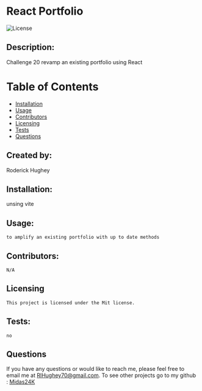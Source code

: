 # React Portfolio
 
  ![License](https://img.shields.io/badge/License-Mit-yellow.svg)

  ## Description:
  Challenge 20 revamp an existing portfolio using React

  # Table of Contents

  * [Installation](#installation)
  * [Usage](#usage)
  * [Contributors](#contributors)
  * [Licensing](#Licensing)
  * [Tests](#tests)
  * [Questions](#questions)
  
  ## Created by:
  Roderick Hughey
   
  ## Installation:
   unsing vite

  ## Usage:
    to amplify an existing portfolio with up to date methods 

  ## Contributors:
    N/A

## Licensing
    
    This project is licensed under the Mit license.

  ## Tests:
    no

  ## Questions

  If you have any questions or would like to reach me, please feel free to email me at [RlHughey70@gmail.com](mailto:RlHughey70@gmail.com).
  To see other projects go to my github : [Midas24K](https://github.com/Midas24K)

  
  
